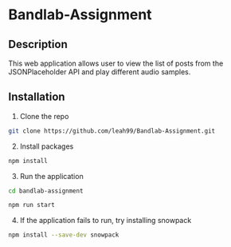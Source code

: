 # Bandlab-Assignment

## Description
This web application allows user to view the list of posts from the JSONPlaceholder API and play different audio samples.

## Installation
1. Clone the repo
```bash
git clone https://github.com/leah99/Bandlab-Assignment.git
```
2. Install packages
```bash
npm install
```
3. Run the application
```bash
cd bandlab-assignment
```
```bash
npm run start
```
4. If the application fails to run, try installing snowpack
```bash
npm install --save-dev snowpack
```
